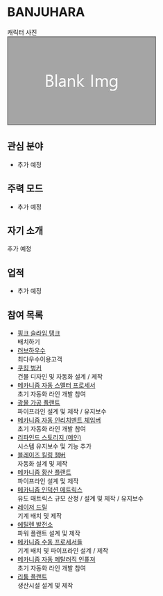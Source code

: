 # BANJUHARA

캐릭터 사진  
![캐릭터](../../asset/blank_img.jpg)

## 관심 분야

- 추가 예정

## 주력 모드

- 추가 예정

## 자기 소개

추가 예정

## 업적

- 추가 예정

## 참여 목록

<!-- player_desc_dest_open -->
- [핑크 슬라임 탱크](../systems/pink_slime_tank.md)  
배치하기
- [러브하우수 ](../systems/love_house.md)  
최다우수이용고객
- [쿠킹 벙커](../systems/cooking_bunker.md)  
건물 디자인 및 자동화 설계 / 제작
- [메카니즘 자동 스멜터 프로세서](../systems/mk_auto_smeltery.md)  
초기 자동화 라인 개발 참여
- [광물 가공 플랜트](../systems/mk_ore_processing_plant.md)  
파이프라인 설계 및 제작 / 유지보수
- [메카니즘 자동 인리치멘트 체임버](../systems/mk_auto_enrichment_chamber.md)  
초기 자동화 라인 개발 참여
- [리파인드 스토리지 (메인)](../systems/rs_main.md)  
시스템 유지보수 및 기능 추가
- [블레이즈 킬링 챔버](../systems/blaze_killing_chamber.md)  
자동화 설계 및 제작
- [메카니즘 황산 플랜트](../systems/mk_sulfer_plant.md)  
파이프라인 설계 및 제작
- [메카니즘 인덕션 메트릭스](../systems/mk_induction_matrix.md)  
유도 매트릭스 규모 산정 / 설계 및 제작 / 유지보수
- [레이저 드릴](../systems/laser_drill.md)  
기계 배치 및 제작
- [에틸렌 발전소](../systems/mk_ethylene_generator.md)  
파워 플랜트 설계 및 제작
- [메카니즘 수동 프로세서들](../systems/mk_manual_processors.md)  
기계 배치 및 파이프라인 설계 / 제작
- [메카니즘 자동 메탈러직 인퓨져](../systems/mk_auto_metallurgic_infuser.md)  
초기 자동화 라인 개발 참여
- [리튬 플랜트](../systems/mk_lithum_plant.md)  
생산시설 설계 및 제작
<!-- player_desc_dest_close -->